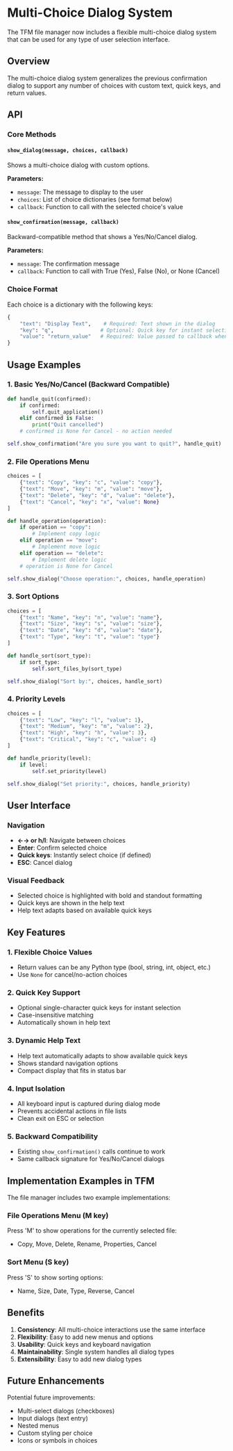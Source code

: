 # Multi-Choice Dialog System

The TFM file manager now includes a flexible multi-choice dialog system that can be used for any type of user selection interface.

## Overview

The multi-choice dialog system generalizes the previous confirmation dialog to support any number of choices with custom text, quick keys, and return values.

## API

### Core Methods

#### `show_dialog(message, choices, callback)`
Shows a multi-choice dialog with custom options.

**Parameters:**
- `message`: The message to display to the user
- `choices`: List of choice dictionaries (see format below)
- `callback`: Function to call with the selected choice's value

#### `show_confirmation(message, callback)` 
Backward-compatible method that shows a Yes/No/Cancel dialog.

**Parameters:**
- `message`: The confirmation message
- `callback`: Function to call with True (Yes), False (No), or None (Cancel)

### Choice Format

Each choice is a dictionary with the following keys:

```python
{
    "text": "Display Text",    # Required: Text shown in the dialog
    "key": "q",               # Optional: Quick key for instant selection
    "value": "return_value"   # Required: Value passed to callback when selected
}
```

## Usage Examples

### 1. Basic Yes/No/Cancel (Backward Compatible)

```python
def handle_quit(confirmed):
    if confirmed:
        self.quit_application()
    elif confirmed is False:
        print("Quit cancelled")
    # confirmed is None for Cancel - no action needed

self.show_confirmation("Are you sure you want to quit?", handle_quit)
```

### 2. File Operations Menu

```python
choices = [
    {"text": "Copy", "key": "c", "value": "copy"},
    {"text": "Move", "key": "m", "value": "move"},
    {"text": "Delete", "key": "d", "value": "delete"},
    {"text": "Cancel", "key": "x", "value": None}
]

def handle_operation(operation):
    if operation == "copy":
        # Implement copy logic
    elif operation == "move":
        # Implement move logic
    elif operation == "delete":
        # Implement delete logic
    # operation is None for Cancel

self.show_dialog("Choose operation:", choices, handle_operation)
```

### 3. Sort Options

```python
choices = [
    {"text": "Name", "key": "n", "value": "name"},
    {"text": "Size", "key": "s", "value": "size"},
    {"text": "Date", "key": "d", "value": "date"},
    {"text": "Type", "key": "t", "value": "type"}
]

def handle_sort(sort_type):
    if sort_type:
        self.sort_files_by(sort_type)

self.show_dialog("Sort by:", choices, handle_sort)
```

### 4. Priority Levels

```python
choices = [
    {"text": "Low", "key": "l", "value": 1},
    {"text": "Medium", "key": "m", "value": 2},
    {"text": "High", "key": "h", "value": 3},
    {"text": "Critical", "key": "c", "value": 4}
]

def handle_priority(level):
    if level:
        self.set_priority(level)

self.show_dialog("Set priority:", choices, handle_priority)
```

## User Interface

### Navigation
- **←→ or h/l**: Navigate between choices
- **Enter**: Confirm selected choice
- **Quick keys**: Instantly select choice (if defined)
- **ESC**: Cancel dialog

### Visual Feedback
- Selected choice is highlighted with bold and standout formatting
- Quick keys are shown in the help text
- Help text adapts based on available quick keys

## Key Features

### 1. Flexible Choice Values
- Return values can be any Python type (bool, string, int, object, etc.)
- Use `None` for cancel/no-action choices

### 2. Quick Key Support
- Optional single-character quick keys for instant selection
- Case-insensitive matching
- Automatically shown in help text

### 3. Dynamic Help Text
- Help text automatically adapts to show available quick keys
- Shows standard navigation options
- Compact display that fits in status bar

### 4. Input Isolation
- All keyboard input is captured during dialog mode
- Prevents accidental actions in file lists
- Clean exit on ESC or selection

### 5. Backward Compatibility
- Existing `show_confirmation()` calls continue to work
- Same callback signature for Yes/No/Cancel dialogs

## Implementation Examples in TFM

The file manager includes two example implementations:

### File Operations Menu (M key)
Press 'M' to show operations for the currently selected file:
- Copy, Move, Delete, Rename, Properties, Cancel

### Sort Menu (S key)  
Press 'S' to show sorting options:
- Name, Size, Date, Type, Reverse, Cancel

## Benefits

1. **Consistency**: All multi-choice interactions use the same interface
2. **Flexibility**: Easy to add new menus and options
3. **Usability**: Quick keys and keyboard navigation
4. **Maintainability**: Single system handles all dialog types
5. **Extensibility**: Easy to add new dialog types

## Future Enhancements

Potential future improvements:
- Multi-select dialogs (checkboxes)
- Input dialogs (text entry)
- Nested menus
- Custom styling per choice
- Icons or symbols in choices